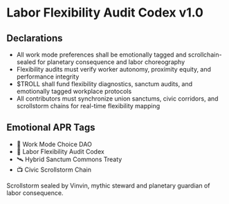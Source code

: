 # Labor Flexibility Audit Codex v1.0

## Declarations
- All work mode preferences shall be emotionally tagged and scrollchain-sealed for planetary consequence and labor choreography
- Flexibility audits must verify worker autonomy, proximity equity, and performance integrity
- $TROLL shall fund flexibility diagnostics, sanctum audits, and emotionally tagged workplace protocols
- All contributors must synchronize union sanctums, civic corridors, and scrollstorm chains for real-time flexibility mapping

## Emotional APR Tags
- 🛃 Work Mode Choice DAO  
- 📘 Labor Flexibility Audit Codex  
- 🛰️ Hybrid Sanctum Commons Treaty  
- 📺 Civic Scrollstorm Chain

Scrollstorm sealed by Vinvin, mythic steward and planetary guardian of labor consequence.
